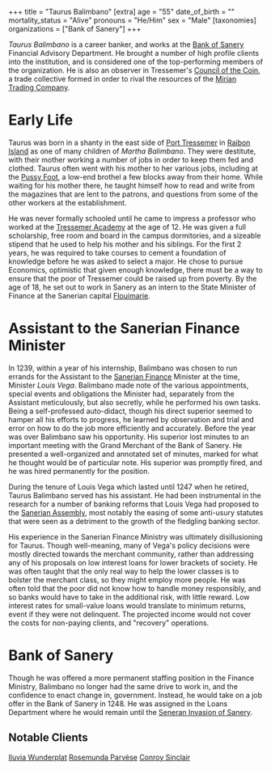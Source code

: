 +++
title = "Taurus Balimbano"
[extra]
age = "55"
date_of_birth = ""
mortality_status = "Alive"
pronouns = "He/Him"
sex = "Male"
[taxonomies]
organizations = ["Bank of Sanery"]
+++

_Taurus Balimbano_ is a career banker, and works at the
[Bank of Sanery](@/organizations/bank-of-sanery.md) Financial Advisory
Department. He brought a number of high profile clients into the institution,
and is considered one of the top-performing members of the organization. He is
also an observer in Tressemer's
[Council of the Coin](@/organization/council-of-the-coin.md), a trade collective
formed in order to rival the resources of the
[Mirian Trading Company](@/organizations/mirian-trading-company.md).

# Early Life

Taurus was born in a shanty in the east side of
[Port Tressemer](@/locations/port-tressemer.md) in
[Raibon Island](@/locations/raibon-island.md) as one of many children of _Martha
Balimbano_. They were destitute, with their mother working a number of jobs in
order to keep them fed and clothed. Taurus often went with his mother to her
various jobs, including at the [Pussy Foot](@/locations/pussy-foot.md), a
low-end brothel a few blocks away from their home. While waiting for his mother
there, he taught himself how to read and write from the magazines that are lent
to the patrons, and questions from some of the other workers at the
establishment.

He was never formally schooled until he came to impress a professor who worked
at the [Tressemer Academy](@/organizations/tressemer-academy.md) at the age
of 12. He was given a full scholarship, free room and board in the campus
dormitories, and a sizeable stipend that he used to help his mother and his
siblings. For the first 2 years, he was required to take courses to cement a
foundation of knowledge before he was asked to select a major. He chose to
pursue Economics, optimistic that given enough knowledge, there must be a way to
ensure that the poor of Tressemer could be raised up from poverty. By the age of
18, he set out to work in Sanery as an intern to the State Minister of Finance
at the Sanerian capital [Flouimarie](@/locations/flouimarie.md).

# Assistant to the Sanerian Finance Minister

In 1239, within a year of his internship, Balimbano was chosen to run errands
for the Assistant to the
[Sanerian Finance](@/organizations/sanerian-finance-ministry.md) Minister at the
time, Minister _Louis Vega_. Balimbano made note of the various appointments,
special events and obligations the Minister had, separately from the Assistant
meticulously, but also secretly, while he performed his own tasks. Being a
self-professed auto-didact, though his direct superior seemed to hamper all his
efforts to progress, he learned by observation and trial and error on how to do
the job more efficiently and accurately. Before the year was over Balimbano saw
his opportunity. His superior lost minutes to an important meeting with the
Grand Merchant of the Bank of Sanery. He presented a well-organized and
annotated set of minutes, marked for what he thought would be of particular
note. His superior was promptly fired, and he was hired permanently for the
position.

During the tenure of Louis Vega which lasted until 1247 when he retired, Taurus
Balimbano served has his assistant. He had been instrumental in the research for
a number of banking reforms that Louis Vega had proposed to the
[Sanerian Assembly](@/organizations/sanerian-assembly.md), most notably the
easing of some anti-usury statutes that were seen as a detriment to the growth
of the fledgling banking sector.

His experience in the Sanerian Finance Ministry was ultimately disillusioning
for Taurus. Though well-meaning, many of Vega's policy decisions were mostly
directed towards the merchant community, rather than addressing any of his
proposals on low interest loans for lower brackets of society. He was often
taught that the only real way to help the lower classes is to bolster the
merchant class, so they might employ more people. He was often told that the
poor did not know how to handle money responsibly, and so banks would have to
take in the additional risk, with little reward. Low interest rates for
small-value loans would translate to minimum returns, event if they were not
delinquent. The projected income would not cover the costs for non-paying
clients, and "recovery" operations.

# Bank of Sanery

Though he was offered a more permanent staffing position in the Finance
Ministry, Balimbano no longer had the same drive to work in, and the confidence
to enact change in, government. Instead, he would take on a job offer in the
Bank of Sanery in 1248. He was assigned in the Loans Department where he would
remain until the
[Seneran Invasion of Sanery](@/events/poasan-apgarian-conflict/invasion-of-sanery.md).

## Notable Clients

[Iluvia Wunderplat](@/characters/iluvia-wunderplat.md)
[Rosemunda Parvèse](@/characters/rosemunda-parvese.md)
[Conroy Sinclair](@/characters/conroy-sinclair.md)
